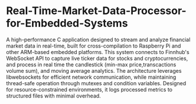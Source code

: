 # Real-Time-Market-Data-Processor-for-Embedded-Systems
A high-performance C application designed to stream and analyze financial market data in real-time, built for cross-compilation to Raspberry Pi and other ARM-based embedded platforms. This system connects to Finnhub's WebSocket API to capture live ticker data for stocks and cryptocurrencies, and process in real time  the candlestick (min-max price,transcactions volume sum), and moving average analytics. The architecture leverages libwebsockets for efficient network communication, while maintaining thread-safe operation through mutexes and condition variables. Designed for resource-constrained environments, it logs processed metrics to structured files with minimal overhead.
